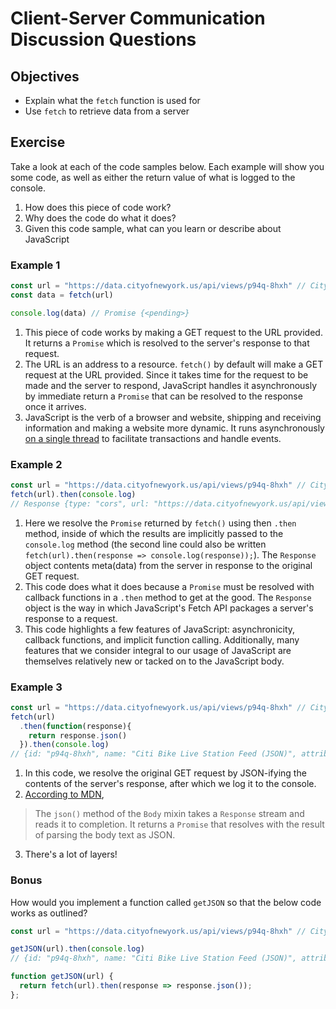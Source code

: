 # Client-Server Communication Discussion Questions

## Objectives

* Explain what the `fetch` function is used for
* Use `fetch` to retrieve data from a server

## Exercise

Take a look at each of the code samples below. Each example will show you some code, as well as either the return value of what is logged to the console.

1. How does this piece of code work?
2. Why does the code do what it does?
3. Given this code sample, what can you learn or describe about JavaScript

### Example 1

```javascript
const url = "https://data.cityofnewyork.us/api/views/p94q-8hxh" // CityBike Data from data.gov
const data = fetch(url)

console.log(data) // Promise {<pending>}
```
1. This piece of code works by making a GET request to the URL provided. It returns a `Promise` which is resolved to the server's response to that request.
2. The URL is an address to a resource. `fetch()` by default will make a GET request at the URL provided. Since it takes time for the request to be made and the server to respond, JavaScript handles it asynchronously by immediate return a `Promise` that can be resolved to the response once it arrives.
3. JavaScript is the verb of a browser and website, shipping and receiving information and making a website more dynamic. It runs asynchronously [on a single thread](https://stackoverflow.com/questions/8963209/does-async-programming-mean-multi-threading) to facilitate transactions and handle events.

### Example 2

```javascript
const url = "https://data.cityofnewyork.us/api/views/p94q-8hxh" // CityBike Data from data.gov
fetch(url).then(console.log)
// Response {type: "cors", url: "https://data.cityofnewyork.us/api/views/p94q-8hxh", redirected: false, status: 200, ok: true, …}
```
1. Here we resolve the `Promise` returned by `fetch()` using then `.then` method, inside of which the results are implicitly passed to the `console.log` method (the second line could also be written `fetch(url).then(response => console.log(response));`). The `Response` object contents meta(data) from the server in response to the original GET request.
2. This code does what it does because a `Promise` must be resolved with callback functions in a `.then` method to get at the good. The `Response` object is the way in which JavaScript's Fetch API packages a server's response to a request.
3. This code highlights a few features of JavaScript: asynchronicity, callback functions, and implicit function calling. Additionally, many features that we consider integral to our usage of JavaScript are themselves relatively new or tacked on to the JavaScript body. 

### Example 3

```javascript
const url = "https://data.cityofnewyork.us/api/views/p94q-8hxh" // CityBike Data from data.gov
fetch(url)
  .then(function(response){
    return response.json()
  }).then(console.log)
// {id: "p94q-8hxh", name: "Citi Bike Live Station Feed (JSON)", attribution: "CitiBike", attributionLink: "http://citibikenyc.com/stations/json", averageRating: 0, …}```
```
1. In this code, we resolve the original GET request by JSON-ifying the contents of the server's response, after which we log it to the console.
2. [According to MDN](https://developer.mozilla.org/en-US/docs/Web/API/Body/json),
> The `json()` method of the `Body` mixin takes a `Response` stream and reads it to completion. It returns a `Promise` that resolves with the result of parsing the body text as JSON. 
3. There's a lot of layers!

### Bonus

How would you implement a function called `getJSON` so that the below code works as outlined?

```javascript
const url = "https://data.cityofnewyork.us/api/views/p94q-8hxh" // CityBike Data from data.gov

getJSON(url).then(console.log)
// {id: "p94q-8hxh", name: "Citi Bike Live Station Feed (JSON)", attribution: "CitiBike", attributionLink: "http://citibikenyc.com/stations/json", averageRating: 0, …}``
```
```javascript
function getJSON(url) {
  return fetch(url).then(response => response.json());
};
```